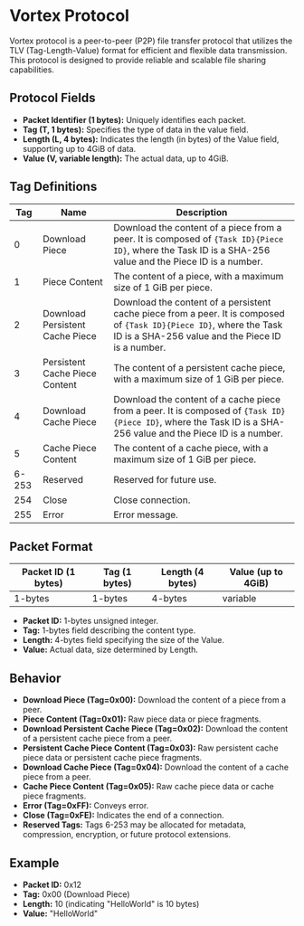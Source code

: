 # Vortex Protocol

Vortex protocol is a peer-to-peer (P2P) file transfer protocol that utilizes the TLV (Tag-Length-Value) format
for efficient and flexible data transmission. This protocol is designed to provide reliable and
scalable file sharing capabilities.

## Protocol Fields

- **Packet Identifier (1 bytes):** Uniquely identifies each packet.
- **Tag (T, 1 bytes):** Specifies the type of data in the value field.
- **Length (L, 4 bytes):** Indicates the length (in bytes) of the Value field, supporting up to 4GiB of data.
- **Value (V, variable length):** The actual data, up to 4GiB.

## Tag Definitions

<!-- markdownlint-disable -->

| Tag   | Name                            | Description                                                                                                                                                               |
| ----- | ------------------------------- | ------------------------------------------------------------------------------------------------------------------------------------------------------------------------- |
| 0     | Download Piece                  | Download the content of a piece from a peer. It is composed of `{Task ID}{Piece ID}`, where the Task ID is a SHA-256 value and the Piece ID is a number.                  |
| 1     | Piece Content                   | The content of a piece, with a maximum size of 1 GiB per piece.                                                                                                           |
| 2     | Download Persistent Cache Piece | Download the content of a persistent cache piece from a peer. It is composed of `{Task ID}{Piece ID}`, where the Task ID is a SHA-256 value and the Piece ID is a number. |
| 3     | Persistent Cache Piece Content  | The content of a persistent cache piece, with a maximum size of 1 GiB per piece.                                                                                          |
| 4     | Download Cache Piece            | Download the content of a cache piece from a peer. It is composed of `{Task ID}{Piece ID}`, where the Task ID is a SHA-256 value and the Piece ID is a number. |
| 5     | Cache Piece Content             | The content of a cache piece, with a maximum size of 1 GiB per piece.                                                                                          |
| 6-253 | Reserved                        | Reserved for future use.                                                                                                                                                  |
| 254   | Close                           | Close connection.                                                                                                                                                         |
| 255   | Error                           | Error message.                                                                                                                                                            |

<!-- markdownlint-restore -->

## Packet Format

| Packet ID (1 bytes) | Tag (1 bytes) | Length (4 bytes) | Value (up to 4GiB) |
| ------------------- | ------------- | ---------------- | ------------------ |
| 1-bytes             | 1-bytes       | 4-bytes          | variable           |

- **Packet ID:** 1-bytes unsigned integer.
- **Tag:** 1-bytes field describing the content type.
- **Length:** 4-bytes field specifying the size of the Value.
- **Value:** Actual data, size determined by Length.

## Behavior

- **Download Piece (Tag=0x00):** Download the content of a piece from a peer.
- **Piece Content (Tag=0x01):** Raw piece data or piece fragments.
- **Download Persistent Cache Piece (Tag=0x02):** Download the content of a persistent cache piece from a peer.
- **Persistent Cache Piece Content (Tag=0x03):** Raw persistent cache piece data or persistent cache piece fragments.
- **Download Cache Piece (Tag=0x04):** Download the content of a cache piece from a peer.
- **Cache Piece Content (Tag=0x05):** Raw cache piece data or cache piece fragments.
- **Error (Tag=0xFF):** Conveys error.
- **Close (Tag=0xFE):** Indicates the end of a connection.
- **Reserved Tags:** Tags 6-253 may be allocated for metadata, compression, encryption, or future protocol extensions.

## Example

- **Packet ID:** 0x12
- **Tag:** 0x00 (Download Piece)
- **Length:** 10 (indicating "HelloWorld" is 10 bytes)
- **Value:** "HelloWorld"

